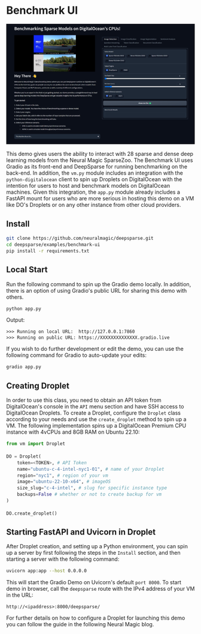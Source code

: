 <!--
Copyright (c) 2021 - present / Neuralmagic, Inc. All Rights Reserved.

Licensed under the Apache License, Version 2.0 (the "License");
you may not use this file except in compliance with the License.
You may obtain a copy of the License at

   http://www.apache.org/licenses/LICENSE-2.0

Unless required by applicable law or agreed to in writing,
software distributed under the License is distributed on an "AS IS" BASIS,
WITHOUT WARRANTIES OR CONDITIONS OF ANY KIND, either express or implied.
See the License for the specific language governing permissions and
limitations under the License.
-->

# Benchmark UI

![alt text](pic.png)

This demo gives users the ability to interact with 28 sparse and dense deep learning models from the Neural Magic SparseZoo. The Benchmark UI uses Gradio as its front-end and DeepSparse for running benchmarking on the back-end. In addition, the `vm.py` module includes an integration with the `python-digitalocean` client to spin up Droplets on DigitalOcean with the intention for users to host and benchmark models on DigitalOcean machines. Given this integration, the `app.py` module already includes a FastAPI mount for users who are more serious in hosting this demo on a VM like DO's Droplets or on any other instance from other cloud providers.

## Install

```bash
git clone https://github.com/neuralmagic/deepsparse.git
cd deepsparse/examples/benchmark-ui
pip install -r requirements.txt
```

## Local Start

Run the following command to spin up the Gradio demo locally. In addition, there is an option of using Gradio's public URL for sharing this demo with others.

```bash
python app.py
```

Output:

    >>> Running on local URL:  http://127.0.0.1:7860
    >>> Running on public URL: https://XXXXXXXXXXXXXX.gradio.live

If you wish to do further development or edit the demo, you can use the following command for Gradio to auto-update your edits:

```bash
gradio app.py
```

## Creating Droplet

In order to use this class, you need to obtain an API token from DigitalOcean's console in the `API` menu section and have SSH access to DigitalOcean Droplets. To create a Droplet, configure the `Droplet` class according to your needs and use the `create_droplet` method to spin up a VM. The following implementation spins up a DigitalOcean Premium CPU instance with 4vCPUs and 8GB RAM on Ubuntu 22.10:

```python
from vm import Droplet

DO = Droplet(
    token=<TOKEN>, # API Token
    name="ubuntu-c-4-intel-nyc1-01", # name of your Droplet
    region="nyc1", # region of your vm
    image="ubuntu-22-10-x64", # imageOS
    size_slug="c-4-intel", # slug for specific instance type
    backups=False # whether or not to create backup for vm
)

DO.create_droplet()
```

## Starting FastAPI and Uvicorn in Droplet

After Droplet creation, and setting up a Python environment, you can spin up a server by first following the steps in the `Install` section, and then starting a server with the following command:

```bash
uvicorn app:app --host 0.0.0.0
```

This will start the Gradio Demo on Uvicorn's default `port 8000`. To start demo in browser, call the `deepsparse` route with the IPv4 address of your VM in the URL:

    http://<ipaddress>:8000/deepsparse/

For further details on how to configure a Droplet for launching this demo you can follow the guide in the following Neural Magic blog.